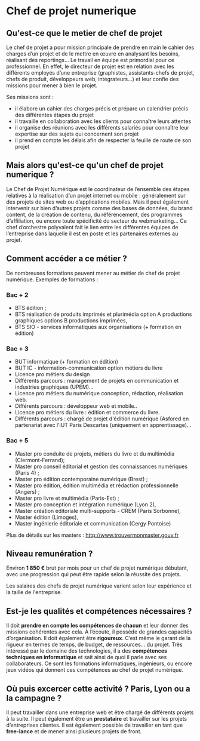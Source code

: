 # Chef de projet numerique

## Qu'est-ce que le metier de chef de projet 
Le chef de projet a pour mission principale de prendre en main le cahier des charges d’un projet et de le mettre en œuvre en analysant les besoins, réalisant des reportings… 
Le travail en équipe est primordial pour ce professionnel. En effet, le directeur de projet est en relation avec les différents employés d’une entreprise (graphistes, assistants-chefs de projet, chefs de produit, développeurs web, intégrateurs…) et leur confie des missions pour mener à bien le projet.

Ses missions sont :
   - il élabore un cahier des charges précis et prépare un calendrier précis des différentes étapes du projet
   - il travaille en collaboration avec les clients pour connaître leurs attentes
   - il organise des réunions avec les différents salariés pour connaître leur expertise sur des sujets qui concernent son projet
   - il prend en compte les délais afin de respecter la feuille de route de son projet

## Mais alors qu'est-ce qu'un chef de projet numerique ?

Le Chef de Projet Numérique est le coordinateur de l’ensemble des étapes relatives à la réalisation d’un projet internet ou mobile : généralement sur des projets de sites web ou d’applications mobiles. Mais il peut également intervenir sur bien d’autres projets comme des bases de données, du brand content, de la création de contenu, du référencement, des programmes d’affiliation, ou encore toute spécificité du secteur du webmarketing…
Ce chef d’orchestre polyvalent fait le lien entre les différentes équipes de l’entreprise dans laquelle il est en poste et les partenaires externes au projet.

## Comment accéder a ce métier ?

De nombreuses formations peuvent mener au métier de chef de projet numérique. Exemples de formations : 

### **Bac + 2** 
- BTS édition ;
- BTS réalisation de produits imprimés et plurimédia option A productions graphiques options B productions imprimées,
- BTS SIO - services informatiques aux organisations (+ formation en édition)
### **Bac + 3** 
- BUT informatique (+ formation en édition)
- BUT IC - information-communication option métiers du livre
- Licence pro métiers du design
- Différents parcours : management de projets en communication et industries graphiques (UPEM)...
- Licence pro métiers du numérique conception, rédaction, réalisation web.
- Différents parcours : développeur web et mobile..
- Licence pro métiers du livre : édition et commerce du livre.
- Différents parcours :  chargé de projet d'édition numérique (Asfored en partenariat avec l’IUT Paris Descartes (uniquement en apprentissage)...
### **Bac + 5** 
- Master pro conduite de projets, métiers du livre et du multimédia (Clermont-Ferrand);
- Master pro conseil éditorial et gestion des connaissances numériques (Paris 4) ;
- Master pro édition contemporaine numérique (Brest) ;
- Master pro édition, édition multimédia et rédaction professionnelle (Angers) ;
- Master pro livre et multimédia (Paris-Est) ;
- Master pro conception et intégration numérique (Lyon 2), 
- Master création éditoriale multi-supports - CREM (Paris Sorbonne),
- Master édition (Limoges), 
- Master ingénierie éditoriale et communication (Cergy Pontoise)

Plus de détails sur les masters : http://www.trouvermonmaster.gouv.fr


## Niveau remunération ?


Environ **1 850 €** brut par mois pour un chef de projet numérique débutant, avec une progression qui peut être rapide selon la réussite des projets.

Les salaires des chefs de projet numérique varient selon leur expérience et la taille de l'entreprise.


## Est-je les qualités et compétences nécessaires ?


  Il doit **prendre en compte les compétences de chacun** et leur donner des missions cohérentes avec cela. À l’écoute, il possède de grandes capacités d’organisation. Il doit également être **rigoureux**. C’est même le garant de la rigueur en termes de temps, de budget, de ressources… du projet. 
  Très intéressé par le domaine des technologies, il a des **compétences techniques en informatique** et sait ainsi de quoi il parle avec ses collaborateurs. Ce sont les formations informatiques, ingénieurs, ou encore jeux vidéos qui donnent ces compétences au chef de projet numérique.



## Où puis excercer cette activité ? Paris, Lyon ou a la campagne ?

 Il peut travailler dans une entreprise web et être chargé de différents projets à la suite. Il peut également être un **prestataire** et travailler sur les projets d’entreprises clientes. 
 Il est également possible de travailler en tant que **free-lance** et de mener ainsi plusieurs projets de front.